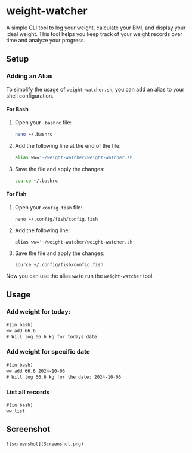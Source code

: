 
# weight-watcher

A simple CLI tool to log your weight, calculate your BMI, and display your ideal weight. This tool helps you keep track of your weight records over time and analyze your progress.

## Setup

### Adding an Alias

To simplify the usage of `weight-watcher.sh`, you can add an alias to your shell configuration.

#### For Bash

1. Open your `.bashrc` file:
    ```bash
    nano ~/.bashrc
    ```

2. Add the following line at the end of the file:
    ```bash
    alias ww='~/weight-watcher/weight-watcher.sh'
    ```

3. Save the file and apply the changes:
    ```bash
    source ~/.bashrc
    ```

#### For Fish

1. Open your `config.fish` file:
    ```fish
    nano ~/.config/fish/config.fish
    ```

2. Add the following line:
    ```fish
    alias ww='~/weight-watcher/weight-watcher.sh'
    ```

3. Save the file and apply the changes:
    ```fish
    source ~/.config/fish/config.fish
    ```

Now you can use the alias `ww` to run the `weight-watcher` tool.

## Usage

### Add weight for today:

    #(in bash)
    ww add 66.6
    # Will log 66.6 kg for todays date

### Add weight for specific date

    #(in bash)
    ww add 66.6 2024-10-06
    # Will log 66.6 kg for the date: 2024-10-06

### List all records

    #(in bash)
    ww list

## Screenshot

    ![screenshot](Screenshot.png)

